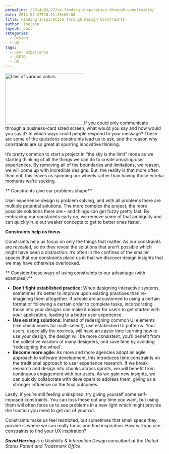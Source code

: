 ```yaml
---
permalink: /2014/02/27/ux-finding-inspiration-through-constraints/
date: 2014-02-27T10:11:23+00:00
title: Finding Inspiration Through Design Constraints
author: lnelson
layout: post
categories:
  - Design
  - UX
tags:
  - user experience
  - USPTO
  - UX
---
```


[<img class="alignright size-medium wp-image-129172" src="https://s3.amazonaws.com/sitesusa/wp-content/uploads/sites/212/2014/02/UX-constraints-250x163.jpg" alt="tiles of various colors" width="250" height="163" />](https://s3.amazonaws.com/sitesusa/wp-content/uploads/sites/212/2014/02/UX-constraints.jpg)If you could only communicate through a business-card sized screen, what would you say and how would you say it? In which ways could people respond to your message? These are some of the questions constraints lead us to ask, and the reason why constraints are so great at spurring innovative thinking.

It’s pretty common to start a project in “the sky is the limit” mode as we starting thinking of all the things we can do to create amazing user experiences. By removing all of the boundaries and limitations, we reason, we will come up with incredible designs. But, the reality is that more often than not, this leaves us spinning our wheels rather than having those eureka moments we’re seeking.

** Constraints give our problems shape**

User experience design is problem solving, and with all problems there are multiple potential solutions. The more complex the project, the more possible solutions there are &#8211; and things can get fuzzy pretty fast. By embracing our constraints early on, we remove some of that ambiguity and can quickly rule out weaker concepts to get to better ones faster.

**Constraints help us focus**

Constraints help us focus on only the things that matter. As our constraints are revealed, so do they reveal the solutions that aren’t possible which might have been a distraction. It’s often in the confines of the smaller spaces that our constraints place us in that we discover design insights that we may have otherwise overlooked.

** Consider these ways of using constraints to our advantage (with examples):**

  * **Don’t fight established practice:** When designing interactive systems, sometimes it’s better to improve upon existing practices than re-imagining them altogether. If people are accustomed to using a certain format or following a certain order to complete tasks, incorporating those into your designs can make it easier for users to get started with your application, leading to a better user experience.
  * **Use existing solutions:** Instead of redesigning common UI elements (like check boxes for multi-select), use established UI patterns. Your users, especially the novices, will have an easier time learning how to use your design, the design will be more consistent, you’ll benefit from the collective wisdom of many designers, and save time by avoiding &#8216;redesigning the wheel’.
  * **Become more agile:** As more and more agencies adopt an agile approach to software development, this introduces time constraints on the traditional approach to user experience research. If we break research and design into chunks across sprints, we will benefit from continuous engagement with our users. As we gain new insights, we can quickly collaborate with developers to address them, giving us a stronger influence on the final outcomes.

Lastly, if you’re still feeling uninspired, try giving yourself some self-imposed constraints. You can toss these out any time you want, but using them will often force us to see problems in a new light which might provide the traction you need to get out of your rut.

Constraints make us feel restricted, but sometimes that small space they provide is where we can really focus and find inspiration. How will you use constraints to find your UX inspiration?

_**David Herring** is a Usability & Interaction Design consultant at the United States Patent and Trademark Office._
